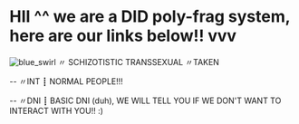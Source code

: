 # HII ^^ we are a DID poly-frag system, here are our links below!! vvv

![blue_swirl](https://user-images.githubusercontent.com/127704664/226155031-31eafd10-af80-4766-9b7b-4d3ea5e9fab5.gif) 〃 SCHIZOTISTIC TRANSSEXUAL 〃TAKEN 

 -- 〃INT ┋ NORMAL PEOPLE!!!

 -- 〃DNI ┋ BASIC DNI (duh), WE WILL TELL YOU IF WE DON'T WANT TO INTERACT WITH YOU!! :)

